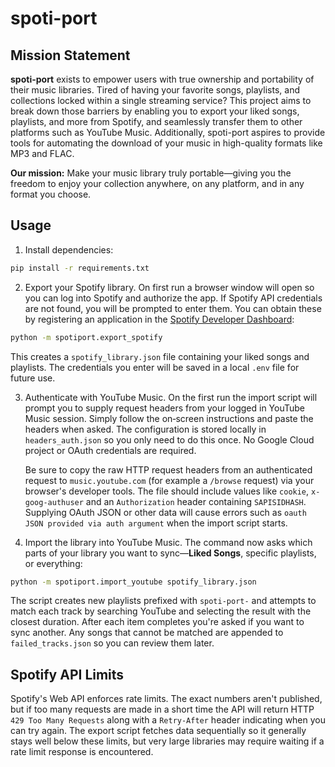 # spoti-port

## Mission Statement

**spoti-port** exists to empower users with true ownership and portability of their music libraries. Tired of having your favorite songs, playlists, and collections locked within a single streaming service? This project aims to break down those barriers by enabling you to export your liked songs, playlists, and more from Spotify, and seamlessly transfer them to other platforms such as YouTube Music. Additionally, spoti-port aspires to provide tools for automating the download of your music in high-quality formats like MP3 and FLAC.

**Our mission:** Make your music library truly portable—giving you the freedom to enjoy your collection anywhere, on any platform, and in any format you choose.

## Usage

1. Install dependencies:

```bash
pip install -r requirements.txt
```


2. Export your Spotify library. On first run a browser window will open so you can log into Spotify and authorize the app. If Spotify API credentials are not found, you will be prompted to enter them. You can obtain these by registering an application in the [Spotify Developer Dashboard](https://developer.spotify.com/dashboard):


```bash
python -m spotiport.export_spotify
```

This creates a `spotify_library.json` file containing your liked songs and playlists.
The credentials you enter will be saved in a local `.env` file for future use.


3. Authenticate with YouTube Music. On the first run the import script will
   prompt you to supply request headers from your logged in YouTube Music
   session. Simply follow the on‑screen instructions and paste the headers when
   asked. The configuration is stored locally in `headers_auth.json` so you only
   need to do this once. No Google Cloud project or OAuth credentials are
   required.

   Be sure to copy the raw HTTP request headers from an authenticated request
   to `music.youtube.com` (for example a `/browse` request) via your browser's
   developer tools. The file should include values like `cookie`,
   `x-goog-authuser` and an `Authorization` header containing `SAPISIDHASH`.
   Supplying OAuth JSON or other data will cause errors such as
   `oauth JSON provided via auth argument` when the import script starts.


4. Import the library into YouTube Music. The command now asks which parts of
   your library you want to sync—**Liked Songs**, specific playlists, or
   everything:

```bash
python -m spotiport.import_youtube spotify_library.json
```

The script creates new playlists prefixed with `spoti-port-` and attempts to
match each track by searching YouTube and selecting the result with the closest
duration. After each item completes you're asked if you want to sync another.
Any songs that cannot be matched are appended to `failed_tracks.json` so you can
review them later.

## Spotify API Limits

Spotify's Web API enforces rate limits. The exact numbers aren't published, but if too many requests are made in a short time the API will return HTTP `429 Too Many Requests` along with a `Retry-After` header indicating when you can try again. The export script fetches data sequentially so it generally stays well below these limits, but very large libraries may require waiting if a rate limit response is encountered.
